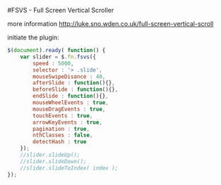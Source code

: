 #FSVS - Full Screen Vertical Scroller

more information http://luke.sno.wden.co.uk/full-screen-vertical-scroll

initiate the plugin:

```javascript
$(document).ready( function() {
	var slider = $.fn.fsvs({
		speed : 5000,
		selector : '> .slide',
		mouseSwipeDisance : 40,
		afterSlide : function(){},
		beforeSlide : function(){},
		endSlide : function(){},
		mouseWheelEvents : true,
		mouseDragEvents : true,
		touchEvents : true,
		arrowKeyEvents : true,
		pagination : true,
		nthClasses : false,
		detectHash : true
	});
	//slider.slideUp();
	//slider.slideDown();
	//slider.slideToIndex( index );
});
```